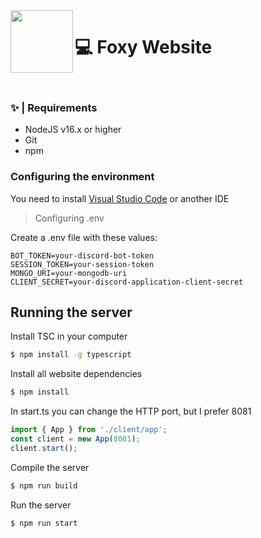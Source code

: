 <img height="100" src="https://cdn.discordapp.com/attachments/1078322762550083736/1078324119906566194/27_Sem_Titulo_20210215123555.png" align="left">

<h1>💻 Foxy Website</h1>

<br>

### ✨ | Requirements
- NodeJS v16.x or higher
- Git
- npm

### Configuring the environment

<p> You need to install <a href="https://code.visualstudio.com">Visual Studio Code</a> or another IDE

> Configuring .env

<p>Create a .env file with these values:</p>

```
BOT_TOKEN=your-discord-bot-token
SESSION_TOKEN=your-session-token
MONGO_URI=your-mongodb-uri
CLIENT_SECRET=your-discord-application-client-secret
```

## Running the server

<p>Install TSC in your computer</p>

```bash
$ npm install -g typescript
```
<p>Install all website dependencies</p>

```bash
$ npm install
```

<p>In start.ts you can change the HTTP port, but I prefer 8081</p>

```ts
import { App } from './client/app';
const client = new App(8081);
client.start();
```
<p>Compile the server</p>

```bash
$ npm run build
```

<p>Run the server</p>

```bash
$ npm run start
```
